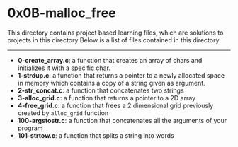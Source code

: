 # 0x0B-malloc_free
This directory contains project based learning files, which are solutions to projects in this directory
Below is a list of files contained in this directory

---
- **0-create_array.c**: a function that creates an array of chars and initializes it with a specific char.
- **1-strdup.c**: a function that returns a pointer to a newly allocated space in memory which contains a copy of a string given as argument.
- **2-str_concat.c**: a function that concatenates two strings
- **3-alloc_grid.c**: a function that returns a pointer to a 2D array
- **4-free_grid.c**: a function that frees a 2 dimensional grid previously created by `alloc_grid` function
- **100-argstostr.c**: a function that concatenates all the arguments of your program
- **101-strtow.c**: a function that splits a string into words
